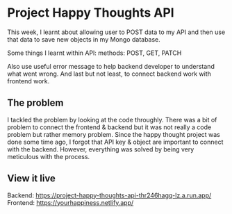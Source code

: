 # Project Happy Thoughts API

This week, I learnt about allowing user to POST data to my API and then use that data to save new objects in my Mongo database.

Some things I learnt within API:
methods: POST, GET, PATCH

Also use useful error message to help backend developer to understand what went wrong. And last but not least, to connect backend work with frontend work.

## The problem

I tackled the problem by looking at the code throughly. There was a bit of problem to connect the frontend & backend but it was not really a code problem but rather memory problem. Since the happy thought project was done some time ago, I forgot that API key & object are important to connect with the backend. However, everything was solved by being very meticulous with the process. 

## View it live

Backend: https://project-happy-thoughts-api-thr246hagq-lz.a.run.app/
Frontend: https://yourhappiness.netlify.app/ 
